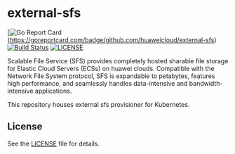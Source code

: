 # external-sfs
[![Go Report Card](https://goreportcard.com/badge/github.com/huaweicloud/external-sfs?branch=master)(https://goreportcard.com/badge/github.com/huaweicloud/external-sfs)
[![Build Status](https://travis-ci.org/huaweicloud/external-sfs.svg?branch=master)](https://travis-ci.org/huaweicloud/external-sfs)
[![LICENSE](https://img.shields.io/badge/license-Apache%202-blue.svg)](https://github.com/huaweicloud/external-sfs/blob/master/LICENSE)

Scalable File Service (SFS) provides completely hosted sharable file storage for Elastic Cloud Servers (ECSs)
on huawei clouds.
Compatible with the Network File System protocol, SFS is expandable to petabytes, features high performance,
and seamlessly handles data-intensive and bandwidth-intensive applications.

This repository houses external sfs provisioner for Kubernetes.

## License

See the [LICENSE](LICENSE) file for details.
